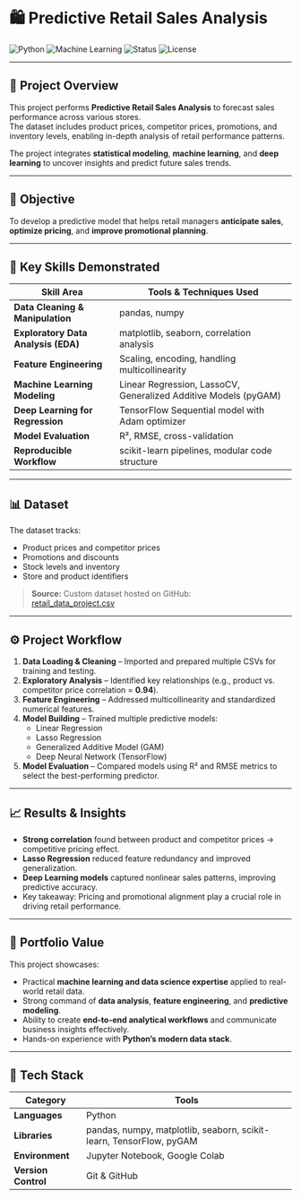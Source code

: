 # 🛍️ Predictive Retail Sales Analysis

![Python](https://img.shields.io/badge/Python-3.10-blue.svg)
![Machine Learning](https://img.shields.io/badge/Machine%20Learning-ScikitLearn%20%7C%20TensorFlow-orange)
![Status](https://img.shields.io/badge/Status-Completed-brightgreen)
![License](https://img.shields.io/badge/License-MIT-lightgrey)

---

## 📘 Project Overview  
This project performs **Predictive Retail Sales Analysis** to forecast sales performance across various stores.  
The dataset includes product prices, competitor prices, promotions, and inventory levels, enabling in-depth analysis of retail performance patterns.

The project integrates **statistical modeling**, **machine learning**, and **deep learning** to uncover insights and predict future sales trends.

---

## 🎯 Objective  
To develop a predictive model that helps retail managers **anticipate sales**, **optimize pricing**, and **improve promotional planning**.

---

## 🧠 Key Skills Demonstrated  

| Skill Area | Tools & Techniques Used |
|-------------|-------------------------|
| **Data Cleaning & Manipulation** | pandas, numpy |
| **Exploratory Data Analysis (EDA)** | matplotlib, seaborn, correlation analysis |
| **Feature Engineering** | Scaling, encoding, handling multicollinearity |
| **Machine Learning Modeling** | Linear Regression, LassoCV, Generalized Additive Models (pyGAM) |
| **Deep Learning for Regression** | TensorFlow Sequential model with Adam optimizer |
| **Model Evaluation** | R², RMSE, cross-validation |
| **Reproducible Workflow** | scikit-learn pipelines, modular code structure |

---

## 📊 Dataset  

The dataset tracks:
- Product prices and competitor prices  
- Promotions and discounts  
- Stock levels and inventory  
- Store and product identifiers  

> **Source:** Custom dataset hosted on GitHub:  
> [retail_data_project.csv](https://github.com/Dinahak/retail_dataset/blob/main/retail_data_project.csv)

---

## ⚙️ Project Workflow  

1. **Data Loading & Cleaning** – Imported and prepared multiple CSVs for training and testing.  
2. **Exploratory Analysis** – Identified key relationships (e.g., product vs. competitor price correlation = **0.94**).  
3. **Feature Engineering** – Addressed multicollinearity and standardized numerical features.  
4. **Model Building** – Trained multiple predictive models:  
   - Linear Regression  
   - Lasso Regression  
   - Generalized Additive Model (GAM)  
   - Deep Neural Network (TensorFlow)  
5. **Model Evaluation** – Compared models using R² and RMSE metrics to select the best-performing predictor.

---

## 📈 Results & Insights  

- **Strong correlation** found between product and competitor prices → competitive pricing effect.  
- **Lasso Regression** reduced feature redundancy and improved generalization.  
- **Deep Learning models** captured nonlinear sales patterns, improving predictive accuracy.  
- Key takeaway: Pricing and promotional alignment play a crucial role in driving retail performance.

---

## 💼 Portfolio Value  

This project showcases:
- Practical **machine learning and data science expertise** applied to real-world retail data.  
- Strong command of **data analysis**, **feature engineering**, and **predictive modeling**.  
- Ability to create **end-to-end analytical workflows** and communicate business insights effectively.  
- Hands-on experience with **Python’s modern data stack**.

---

## 🧰 Tech Stack  

| Category | Tools |
|-----------|--------|
| **Languages** | Python |
| **Libraries** | pandas, numpy, matplotlib, seaborn, scikit-learn, TensorFlow, pyGAM |
| **Environment** | Jupyter Notebook, Google Colab |
| **Version Control** | Git & GitHub |


